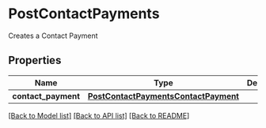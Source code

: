 # PostContactPayments

Creates a Contact Payment
## Properties
Name | Type | Description | Notes
------------ | ------------- | ------------- | -------------
**contact_payment** | [**PostContactPaymentsContactPayment**](PostContactPaymentsContactPayment.md) |  | 

[[Back to Model list]](../README.md#documentation-for-models) [[Back to API list]](../README.md#documentation-for-api-endpoints) [[Back to README]](../README.md)


